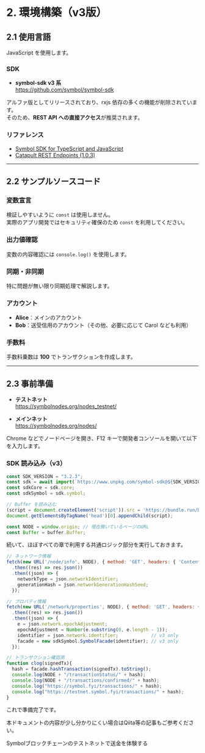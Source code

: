 # 2. 環境構築（v3版）

## 2.1 使用言語

JavaScript を使用します。  

### SDK
- **symbol-sdk v3 系**  
  https://github.com/symbol/symbol-sdk  

アルファ版としてリリースされており、rxjs 依存の多くの機能が削除されています。  
そのため、**REST API への直接アクセス**が推奨されます。  

### リファレンス
- [Symbol SDK for TypeScript and JavaScript](https://symbol.github.io/symbol-sdk-typescript-javascript/1.0.3/)  
- [Catapult REST Endpoints (1.0.3)](https://symbol.github.io/symbol-openapi/v1.0.3/)  

---

## 2.2 サンプルソースコード

### 変数宣言
検証しやすいように `const` は使用しません。  
実際のアプリ開発ではセキュリティ確保のため `const` を利用してください。  

### 出力値確認
変数の内容確認には `console.log()` を使用します。  

### 同期・非同期
特に問題が無い限り同期処理で解説します。  

### アカウント
- **Alice**：メインのアカウント  
- **Bob**：送受信用のアカウント（その他、必要に応じて Carol なども利用）  

### 手数料
手数料乗数は **100** でトランザクションを作成します。  

---

## 2.3 事前準備

- **テストネット**  
  https://symbolnodes.org/nodes_testnet/  

- **メインネット**  
  https://symbolnodes.org/nodes/  

Chrome などでノードページを開き、F12 キーで開発者コンソールを開いて以下を入力します。  

### SDK 読み込み（v3）

```js
const SDK_VERSION = "3.2.3";
const sdk = await import(`https://www.unpkg.com/symbol-sdk@${SDK_VERSION}/dist/bundle.web.js`);
const sdkCore = sdk.core;
const sdkSymbol = sdk.symbol;

// Buffer を読み込む
(script = document.createElement('script')).src = 'https://bundle.run/buffer@6.0.3';
document.getElementsByTagName('head')[0].appendChild(script);

const NODE = window.origin; // 現在開いているページのURL
const Buffer = buffer.Buffer;
```

続いて、ほぼすべての章で利用する共通ロジック部分を実行しておきます。

```js
// ネットワーク情報
fetch(new URL('/node/info', NODE), { method: 'GET', headers: { 'Content-Type': 'application/json' } })
  .then((res) => res.json())
  .then((json) => {
    networkType = json.networkIdentifier;
    generationHash = json.networkGenerationHashSeed;
  });

// プロパティ情報
fetch(new URL('/network/properties', NODE), { method: 'GET', headers: { 'Content-Type': 'application/json' } })
  .then((res) => res.json())
  .then((json) => {
    e = json.network.epochAdjustment;
    epochAdjustment = Number(e.substring(0, e.length - 1));
    identifier = json.network.identifier;            // v3 only
    facade = new sdkSymbol.SymbolFacade(identifier); // v3 only
  });

// トランザクション確認用
function clog(signedTx){
  hash = facade.hashTransaction(signedTx).toString();
  console.log(NODE + "/transactionStatus/" + hash);
  console.log(NODE + "/transactions/confirmed/" + hash);
  console.log("https://symbol.fyi/transactions/" + hash);
  console.log("https://testnet.symbol.fyi/transactions/" + hash);
}
```

これで準備完了です。

本ドキュメントの内容が少し分かりにくい場合はQiita等の記事もご参考ください。

Symbolブロックチェーンのテストネットで送金を体験する
